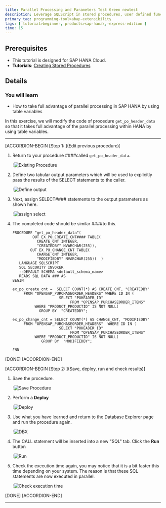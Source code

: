 ```yaml
---
title: Parallel Processing and Parameters Test Green newtest
description: Leverage SQLScript in stored procedures, user defined functions, and user defined libraries.
primary_tag: programming-tool>abap-extensibility
tags: [ tutorial>beginner, products>sap-hana\,-express-edition ] 
time: 15
---
```


## Prerequisites  
- This tutorial is designed for SAP HANA Cloud.
- **Tutorials:** [Creating Stored Procedures](hana-cloud-sqlscript-stored-proc)

## Details
### You will learn  
- How to take full advantage of parallel processing in SAP HANA by using table variables

In this exercise, we will modify the code of procedure `get_po_header_data`  so that it takes full advantage of the parallel processing within HANA by using table variables.

---

[ACCORDION-BEGIN [Step 1: ](Edit previous procedure)]

1. Return to your procedure ####called `get_po_header_data`.

    !![Existing Procedure](1_1.png)

2. Define two tabular output parameters which will be used to explicitly pass the results of the SELECT statements to the caller.

    !![Define output](1_2.png)

3. Next, assign SELECT#### statements to the output parameters as shown here.

    !![assign select](1_3.png)

4. The completed code should be similar ####to this.

    ```SQLCRIPT [3,4,11-15]
    PROCEDURE "get_po_header_data"(
             OUT EX_PO_CREATE_CNT#### TABLE(
               CREATE_CNT INTEGER,
               "CREATEDBY" NVARCHAR(255)),
            OUT EX_PO_CHANGE_CNT TABLE(
               CHANGE_CNT INTEGER,
               "MODIFIEDBY" NVARCHAR(255))  )
       LANGUAGE SQLSCRIPT
       SQL SECURITY INVOKER
       --DEFAULT SCHEMA <default_schema_name>
       READS SQL DATA ### AS
    BEGIN

    ex_po_create_cnt =  SELECT COUNT(*) AS CREATE_CNT, "CREATEDBY"
         FROM "OPENSAP_PURCHASEORDER_HEADERS" WHERE ID IN (
                         SELECT "POHEADER_ID"
                              FROM "OPENSAP_PURCHASEORDER_ITEMS"
              WHERE "PRODUCT_PRODUCTID" IS NOT NULL)
                GROUP BY  "CREATEDBY";

    ex_po_change_cnt = SELECT COUNT(*) AS CHANGE_CNT, "MODIFIEDBY"
         FROM "OPENSAP_PURCHASEORDER_HEADERS"  WHERE ID IN (
                         SELECT "POHEADER_ID"
                              FROM "OPENSAP_PURCHASEORDER_ITEMS"
              WHERE "PRODUCT_PRODUCTID" IS NOT NULL)
                 GROUP BY  "MODIFIEDBY";

    END
    ```

[DONE]
[ACCORDION-END]

[ACCORDION-BEGIN [Step 2: ](Save, deploy, run and check results)]

1. Save the procedure.

    !![Save Procedure](2_1.png)

2. Perform a **Deploy**

    !![Deploy](2_2.png)

3. Use what you have learned and return to the Database Explorer page and run the procedure again.

    !![DBX](2_3.png)

4. The CALL statement will be inserted into a new "SQL" tab. Click the **Run** button

    !![Run](2_4.png)

5. Check the execution time again, you may notice that it is a bit faster this time depending on your system. The reason is that these SQL statements are now executed in parallel.

    !![Check execution time](2_5.png)

[DONE]
[ACCORDION-END]

---
